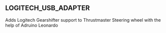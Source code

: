 ## LOGITECH_USB_ADAPTER
Adds Logitech Gearshifter support to Thrustmaster Steering wheel with the help of Adruino Leonardo
